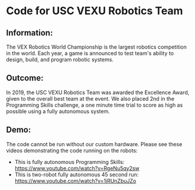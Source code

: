 # Code for USC VEXU Robotics Team

## Information:
The VEX Robotics World Championship is the largest robotics competition in the world.
Each year, a game is announced to test team's ability to design, build, and program robotic systems.

## Outcome:
In 2019, the USC VEXU Robotics Team was awarded the Excellence Award, given to the overall best team at the event.
We also placed 2nd in the Programming Skills challenge, a one minute time trial to score as high as possible using a fully autonomous system.

## Demo:
The code cannot be run without our custom hardware.
Please see these videos demonstrating the code running on the robots:
- This is fully autonomous Programming Skills: https://www.youtube.com/watch?v=RgeNu5qy2sw
- This is two-robot fully autonomous 45 second run: https://www.youtube.com/watch?v=1jRUnZbuJZo

